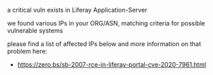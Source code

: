 
a critical vuln exists in Liferay Application-Server

we found various IPs in your ORG/ASN,
matching criteria for possible vulnerable systems

please find a list of affected IPs below
and more information on that problem here:

- https://zero.bs/sb-2007-rce-in-liferay-portal-cve-2020-7961.html







